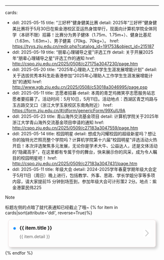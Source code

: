 ---
cards:
  - ddl: 2025-05-15
    title: “三好杯”健身健美比赛
    detail: 2025年“三好杯”健身健美比赛将于5月30日在紫金港校区亚运热身馆举行，现面向计算机学院全体同学（本研不限）招募！比赛分为男子健体（1.75m、1.75m+）、健身比基尼（1.63m、1.63m+）、男子健美（70kg、70kg+）。
    href:  https://tyys.zju.edu.cn/redir.php?catalog_id=191753&object_id=215187
  - ddl: 2025-05-19
    title: “朋辈心理辅导之星”评选工作
    detail: 关于开展2025年“朋辈心理辅导之星”评选工作的通知
    href:  http://cspo.zju.edu.cn/2025/0508/c27175a3047230/page.htm
  - ddl: 2025-05-20
    title: “2025年心理助人工作学生生涯发展增能计划”
    detail: 关于选拔优秀本科生赴香港参加“2025年心理助人工作学生生涯发展增能计划”的通知
    href:  http://www.xgb.zju.edu.cn/2025/0508/c53018a3046995/page.psp
  - ddl: 2025-05-11
    title: 志愿者招募
    detail: 本周的青芝坞微笑亭志愿服务站志愿者要招募了。活动时间：5月10日，5月11日。活动地点：西湖区青芝坞路与玉古路交叉口（浙江大学玉泉校区东南角附近）
    href:  https://form.zju.edu.cn/#/dform/genericForm/99XulU9A
  - ddl: 2025-05-23
    title: 青山海外交流基金项目
    detail: 计算机学院关于2025年浙江大学青山海外交流基金项目申请的通知
    href:  http://cspo.zju.edu.cn/2025/0509/c27183a3047559/page.htm
  - ddl: 2025-05-14
    title: 校园明星
    detail: 想成为闪耀校园的超级新星吗？想让你的独特光芒照亮整个学院吗？计算机学院第十六届“校园明星”评选活动火热开启！本次评选聚焦多元发展，无论你是学术大牛、公益达人，还是文体活动的“隐藏高手”，在这里都有专属于你的舞台，快来展示你的风采，成为令人瞩目的校园明星吧！
    href:  http://cspo.zju.edu.cn/2025/0509/c27183a3047431/page.htm
  - ddl: 2025-05-11
    title: 年级大会
    detail: 2024-2025学年春夏学期年级大会定于5月11日（周日）晚上进行，包括教学、外事、思政、学长学姐分享等多项内容，请大家提前15 分钟到场签到，参加年级大会可计形策2 2分。地点：紫金港蒙民伟225


>[!NOTE]
> 标题左侧的点暗了就代表通知已经截止了哦~
{% for item in cards|sort(attribute='ddl', reverse=True)%}
<style>
.card {
  position: relative; /* 为箭头绝对定位提供参考 */
  display: flex;
  gap: 12px; /* 元素间间距 */
  padding: 16px;
  border: 1px solid #edd;
  border-radius: 8px;
  margin: 10px;
  box-shadow: 5px 5px 10px rgba(0, 0, 0, 0.2);
}

/* 左侧圆点 */
.card .dot {
  width: 8px;
  height: 8px;
  background: #1890ff;
  border-radius: 50%;
  margin-top: 8px; /* 与标题对齐 */
}

.card .dot.expired {
  width: 8px;
  height: 8px;
  background: #c5c6c7;
  border-radius: 50%;
  margin-top: 8px; /* 与标题对齐 */
}
.card .deadline {
  color: #353535;
  font-size: 14px;
  transition: color 0.3s; /* 添加过渡效果 */
}

/* 主要内容区域 */
.card .snapshot {
  flex: 1; /* 占据剩余空间 */
  min-width: 0; /* 防止内容溢出 */
}

/* 标题样式 */
.card .title {
  font-size: 16px;
  font-weight: bold;
  margin-bottom: 8px;
}

/* 文字容器 */
.card .detail {
  display: flex;
  flex-direction: column;
  height: 100%; /* 撑满父容器 */
  width:90%;

}

/* 文字主体 - 始终底部留空 */
.card .detail text {
  flex: 1; /* 自动扩展填充空间 */
  margin-bottom: 8px; /* 固定底部间距 */
  font-size: 14px;
  color: #666;
  line-height: 1.5;
}

/* 右侧箭头定位 */
.card .details {
  position: absolute;
  right: 16px; /* 右侧固定距离 */
  top: 50%; /* 垂直居中 */
  transform: translateY(-50%);
}

.card .details img {
  width: 24px;
  height: 24px;
}
</style>
<div class='card'>
    <div class="dot"></div>
    <div class="snapshot">
        <div class="title">{{ item.title }}</div>
        <div class="deadline" data-deadline="{{ item.ddl }}"></div>
        <div class="detail">
            <text>{{ item.detail }}</text>
        </div>
    </div>
    <a href="{{ item.href }}">
        <div class="details">
            <img src="../../index.assets/右、箭头右.png" alt="→">
        </div>
    </a>
</div>
{% endfor %}

